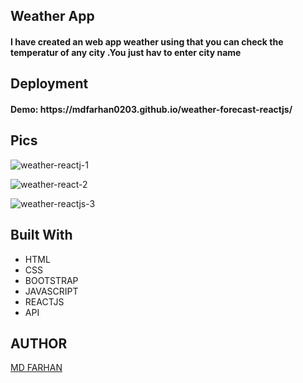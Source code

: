 <h2>Weather App</h2>
<h4>I have created an web app weather using that you can check the temperatur of any city .You just hav to enter city name</h4>

<h2>Deployment</h2>
<h4>Demo: https://mdfarhan0203.github.io/weather-forecast-reactjs/</h4>

<h2>Pics</h2>

![weather-reactj-1](https://github.com/mdfarhan0203/weather-forecast-reactjs/assets/50393822/ec45dd70-c01b-46ea-9c61-aa062fdcaa1c)

![weather-react-2](https://github.com/mdfarhan0203/weather-forecast-reactjs/assets/50393822/4a4541ac-6052-4e2f-832d-5defde877197)

![weather-reactjs-3 ](https://github.com/mdfarhan0203/weather-forecast-reactjs/assets/50393822/626c7d9b-b05c-42b2-ba67-7385f3f628c8)

<h2>Built With</h2>
<ul>
  <li>HTML</li>
  <li>CSS</li>
  <li>BOOTSTRAP</li>
  <li>JAVASCRIPT</li>
  <li>REACTJS</li>
  <li>API</li>
</ul>

<h2>AUTHOR</h2>
<a href="https://github.com/mdfarhan0203">MD FARHAN </a>

